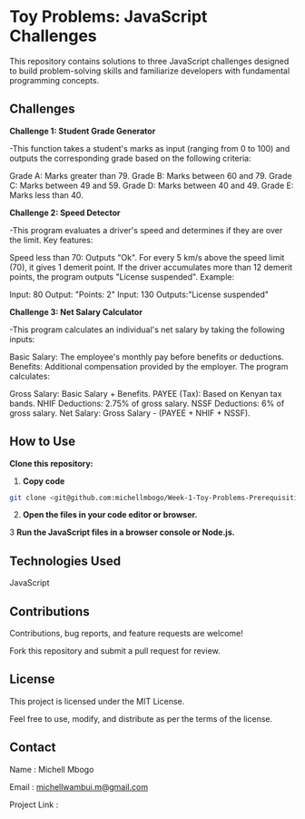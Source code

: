 
# Toy Problems: JavaScript Challenges

This repository contains solutions to three JavaScript challenges designed to build problem-solving skills and familiarize developers with fundamental programming concepts.

## Challenges

**Challenge 1: Student Grade Generator**


-This function takes a student's marks as input (ranging from 0 to 100) and outputs the corresponding grade based on the following criteria:

Grade A: Marks greater than 79.
Grade B: Marks between 60 and 79.
Grade C: Marks between 49 and 59.
Grade D: Marks between 40 and 49.
Grade E: Marks less than 40.

**Challenge 2: Speed Detector**

-This program evaluates a driver's speed and determines if they are over the limit. Key features:

Speed less than 70: Outputs "Ok".
For every 5 km/s above the speed limit (70), it gives 1 demerit point.
If the driver accumulates more than 12 demerit points, the program outputs "License suspended".
Example:

Input: 80
Output: "Points: 2"
Input: 130
Outputs:"License suspended"

**Challenge 3: Net Salary Calculator**


-This program calculates an individual's net salary by taking the following inputs:

Basic Salary: The employee's monthly pay before benefits or deductions.
Benefits: Additional compensation provided by the employer.
The program calculates:

Gross Salary: Basic Salary + Benefits.
PAYEE (Tax): Based on Kenyan tax bands.
NHIF Deductions: 2.75% of gross salary.
NSSF Deductions: 6% of gross salary.
Net Salary: Gross Salary - (PAYEE + NHIF + NSSF).
## How to Use
**Clone this repository:**
1. **Copy code**
```bash
git clone <git@github.com:michellmbogo/Week-1-Toy-Problems-Prerequisities.git>
```

2. **Open the files in your code editor or browser.**

3 **Run the JavaScript files in a browser console or Node.js.**

## Technologies Used

JavaScript

## Contributions

Contributions, bug reports, and feature requests are welcome! 

Fork this repository and submit a pull request for review.

## License

This project is licensed under the MIT License. 

Feel free to use, modify, and distribute as per the terms of the license.

## Contact

Name : Michell Mbogo


Email : michellwambui.m@gmail.com


Project Link : 

















